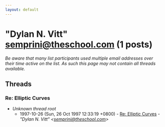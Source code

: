 ```yaml
---
layout: default
---
```


# "Dylan N. Vitt" <semprini@theschool.com> (1 posts)

_Be aware that many list participants used multiple email addresses over their time active on the list. As such this page may not contain all threads available._

## Threads

### Re: Elliptic Curves
+ _Unknown thread root_
  + 1997-10-26 (Sun, 26 Oct 1997 12:33:19 +0800) - [Re: Elliptic Curves](/archive/1997/10/0e43665095c81d825c864105014d79057f49fda5fc8867d20b3de7a03df793dd) - _"Dylan N. Vitt" \<semprini@theschool.com\>_


